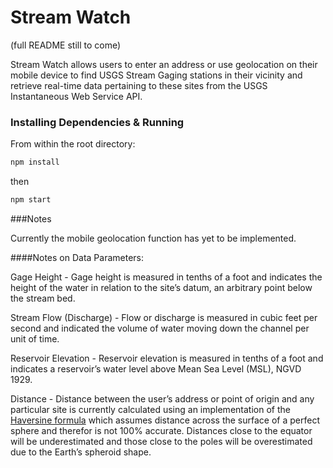 # Stream Watch

(full README still to come)

Stream Watch allows users to enter an address or use geolocation on their mobile device to find USGS Stream Gaging stations in their vicinity and retrieve real-time data pertaining to these sites from the USGS Instantaneous Web Service API.

### Installing Dependencies & Running
From within the root directory:

```sh
npm install
```
then

```sh
npm start
```
###Notes

Currently the mobile geolocation function has yet to be implemented.

####Notes on Data Parameters:

Gage Height - 
Gage height is measured in tenths of a foot and indicates the height of the water in relation to the site’s datum, an arbitrary point below the stream bed.

Stream Flow (Discharge) - 
Flow or discharge is measured in cubic feet per second and indicated the volume of water moving down the channel per unit of time.

Reservoir Elevation - 
Reservoir elevation is measured in tenths of a foot and indicates a reservoir’s water level above Mean Sea Level (MSL), NGVD 1929.

Distance - 
Distance between the user’s address or point of origin and any particular site is currently calculated using an implementation of the [Haversine formula](https://en.wikipedia.org/wiki/Haversine_formula) which assumes distance across the surface of a perfect sphere and therefor is not 100% accurate.  Distances close to the equator will be underestimated and those close to the poles will be overestimated due to the Earth’s spheroid shape. 
